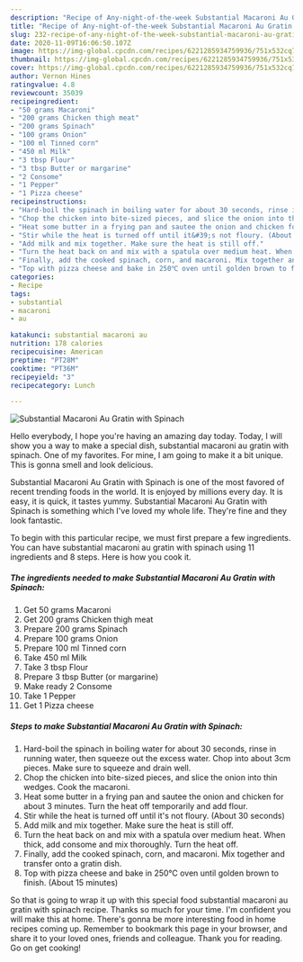 ```yaml
---
description: "Recipe of Any-night-of-the-week Substantial Macaroni Au Gratin with Spinach"
title: "Recipe of Any-night-of-the-week Substantial Macaroni Au Gratin with Spinach"
slug: 232-recipe-of-any-night-of-the-week-substantial-macaroni-au-gratin-with-spinach
date: 2020-11-09T16:06:50.107Z
image: https://img-global.cpcdn.com/recipes/6221285934759936/751x532cq70/substantial-macaroni-au-gratin-with-spinach-recipe-main-photo.jpg
thumbnail: https://img-global.cpcdn.com/recipes/6221285934759936/751x532cq70/substantial-macaroni-au-gratin-with-spinach-recipe-main-photo.jpg
cover: https://img-global.cpcdn.com/recipes/6221285934759936/751x532cq70/substantial-macaroni-au-gratin-with-spinach-recipe-main-photo.jpg
author: Vernon Hines
ratingvalue: 4.8
reviewcount: 35039
recipeingredient:
- "50 grams Macaroni"
- "200 grams Chicken thigh meat"
- "200 grams Spinach"
- "100 grams Onion"
- "100 ml Tinned corn"
- "450 ml Milk"
- "3 tbsp Flour"
- "3 tbsp Butter or margarine"
- "2 Consome"
- "1 Pepper"
- "1 Pizza cheese"
recipeinstructions:
- "Hard-boil the spinach in boiling water for about 30 seconds, rinse in running water, then squeeze out the excess water. Chop into about 3cm pieces. Make sure to squeeze and drain well."
- "Chop the chicken into bite-sized pieces, and slice the onion into thin wedges. Cook the macaroni."
- "Heat some butter in a frying pan and sautee the onion and chicken for about 3 minutes. Turn the heat off temporarily and add flour."
- "Stir while the heat is turned off until it&#39;s not floury. (About 30 seconds)"
- "Add milk and mix together. Make sure the heat is still off."
- "Turn the heat back on and mix with a spatula over medium heat. When thick, add consome and mix thoroughly. Turn the heat off."
- "Finally, add the cooked spinach, corn, and macaroni. Mix together and transfer onto a gratin dish."
- "Top with pizza cheese and bake in 250℃ oven until golden brown to finish. (About 15 minutes)"
categories:
- Recipe
tags:
- substantial
- macaroni
- au

katakunci: substantial macaroni au 
nutrition: 178 calories
recipecuisine: American
preptime: "PT28M"
cooktime: "PT36M"
recipeyield: "3"
recipecategory: Lunch

---
```



![Substantial Macaroni Au Gratin with Spinach](https://img-global.cpcdn.com/recipes/6221285934759936/751x532cq70/substantial-macaroni-au-gratin-with-spinach-recipe-main-photo.jpg)

Hello everybody, I hope you're having an amazing day today. Today, I will show you a way to make a special dish, substantial macaroni au gratin with spinach. One of my favorites. For mine, I am going to make it a bit unique. This is gonna smell and look delicious.

Substantial Macaroni Au Gratin with Spinach is one of the most favored of recent trending foods in the world. It is enjoyed by millions every day. It is easy, it is quick, it tastes yummy. Substantial Macaroni Au Gratin with Spinach is something which I've loved my whole life. They're fine and they look fantastic.




To begin with this particular recipe, we must first prepare a few ingredients. You can have substantial macaroni au gratin with spinach using 11 ingredients and 8 steps. Here is how you cook it.

<!--inarticleads1-->

##### The ingredients needed to make Substantial Macaroni Au Gratin with Spinach:

1. Get 50 grams Macaroni
1. Get 200 grams Chicken thigh meat
1. Prepare 200 grams Spinach
1. Prepare 100 grams Onion
1. Prepare 100 ml Tinned corn
1. Take 450 ml Milk
1. Take 3 tbsp Flour
1. Prepare 3 tbsp Butter (or margarine)
1. Make ready 2 Consome
1. Take 1 Pepper
1. Get 1 Pizza cheese




<!--inarticleads2-->

##### Steps to make Substantial Macaroni Au Gratin with Spinach:

1. Hard-boil the spinach in boiling water for about 30 seconds, rinse in running water, then squeeze out the excess water. Chop into about 3cm pieces. Make sure to squeeze and drain well.
1. Chop the chicken into bite-sized pieces, and slice the onion into thin wedges. Cook the macaroni.
1. Heat some butter in a frying pan and sautee the onion and chicken for about 3 minutes. Turn the heat off temporarily and add flour.
1. Stir while the heat is turned off until it&#39;s not floury. (About 30 seconds)
1. Add milk and mix together. Make sure the heat is still off.
1. Turn the heat back on and mix with a spatula over medium heat. When thick, add consome and mix thoroughly. Turn the heat off.
1. Finally, add the cooked spinach, corn, and macaroni. Mix together and transfer onto a gratin dish.
1. Top with pizza cheese and bake in 250℃ oven until golden brown to finish. (About 15 minutes)




So that is going to wrap it up with this special food substantial macaroni au gratin with spinach recipe. Thanks so much for your time. I'm confident you will make this at home. There's gonna be more interesting food in home recipes coming up. Remember to bookmark this page in your browser, and share it to your loved ones, friends and colleague. Thank you for reading. Go on get cooking!
